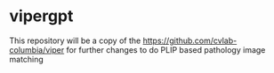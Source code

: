 # vipergpt
This repository will be a copy of the https://github.com/cvlab-columbia/viper for further changes to do PLIP based pathology image matching
